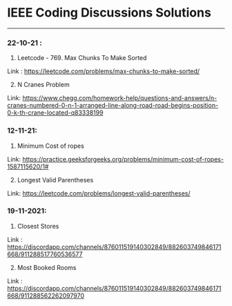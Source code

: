 # IEEE Coding Discussions Solutions
---
### 22-10-21 :
1. Leetcode - 769. Max Chunks To Make Sorted

Link : https://leetcode.com/problems/max-chunks-to-make-sorted/

2. N Cranes Problem 

Link: https://www.chegg.com/homework-help/questions-and-answers/n-cranes-numbered-0-n-1-arranged-line-along-road-road-begins-position-0-k-th-crane-located-q83338199

### 12-11-21:
1. Minimum Cost of ropes 

Link: https://practice.geeksforgeeks.org/problems/minimum-cost-of-ropes-1587115620/1#

2. Longest Valid Parentheses

Link: https://leetcode.com/problems/longest-valid-parentheses/

### 19-11-2021:
1. Closest Stores 

Link : https://discordapp.com/channels/876011519140302849/882603749846171668/911288517760536577 

2. Most Booked Rooms

Link : https://discordapp.com/channels/876011519140302849/882603749846171668/911288562262097970

